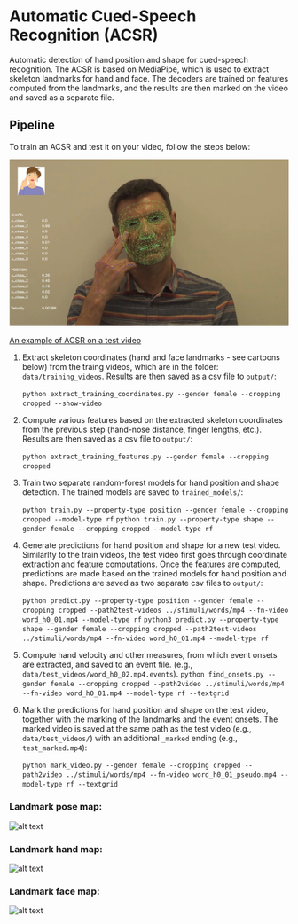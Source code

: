 # Automatic Cued-Speech Recognition (ACSR)
Automatic detection of hand position and shape for cued-speech recognition. The ACSR is based on MediaPipe, which is used to extract skeleton landmarks for hand and face. The decoders are trained on features computed from the landmarks, and the results are then marked on the video and saved as a separate file. 

## Pipeline
To train an ACSR and test it on your video, follow the steps below:

![ACSR](https://github.com/HagarSalpeter/Decoder/blob/master/data/test_videos/test_marked.png)

[An example of ACSR on a test video](data/test_videos/test_marked.avi)

1. Extract skeleton coordinates (hand and face landmarks - see cartoons below) from the traing videos, which are in the folder: `data/training_videos`. Results are then saved as a csv file to `output/`:

   `python extract_training_coordinates.py --gender female --cropping cropped --show-video`

2. Compute various features based on the extracted skeleton coordinates from the previous step (hand-nose distance, finger lengths, etc.). Results are then saved as a csv file to `output/`:

   `python extract_training_features.py --gender female --cropping cropped`

3. Train two separate random-forest models for hand position and shape detection. The trained models are saved to `trained_models/`:

   `python train.py --property-type position --gender female --cropping cropped --model-type rf`
   `python train.py --property-type shape --gender female --cropping cropped --model-type rf`

4. Generate predictions for hand position and shape for a new test video. Similarlty to the train videos, the test video first goes through coordinate extraction and feature computations. Once the features are computed, predictions are made based on the trained models for hand position and shape. Predictions are saved as two separate csv files to `output/`:

   `python predict.py --property-type position --gender female --cropping cropped --path2test-videos ../stimuli/words/mp4 --fn-video word_h0_01.mp4 --model-type rf`
   `python3 predict.py --property-type shape --gender female --cropping cropped --path2test-videos ../stimuli/words/mp4 --fn-video word_h0_01.mp4 --model-type rf`

5. Compute hand velocity and other measures, from which event onsets are extracted, and saved to an event file. (e.g., `data/test_videos/word_h0_02.mp4.events`).
   `python find_onsets.py --gender female --cropping cropped --path2video ../stimuli/words/mp4 --fn-video word_h0_01.mp4 --model-type rf --textgrid`

6. Mark the predictions for hand position and shape on the test video, together with the marking of the landmarks and the event onsets. The marked video is saved at the same path as the test video (e.g., `data/test_videos/`) with an additional `_marked` ending (e.g., `test_marked.mp4`):

   `python mark_video.py --gender female --cropping cropped --path2video ../stimuli/words/mp4 --fn-video word_h0_01_pseudo.mp4 --model-type rf --textgrid`

### Landmark pose map: ###
![alt text](https://google.github.io/mediapipe/images/mobile/pose_tracking_full_body_landmarks.png)

### Landmark hand map: ###
![alt text](https://google.github.io/mediapipe/images/mobile/hand_landmarks.png)

### Landmark face map: ###
![alt text](https://github.com/google/mediapipe/blob/a908d668c730da128dfa8d9f6bd25d519d006692/mediapipe/modules/face_geometry/data/canonical_face_model_uv_visualization.png)
